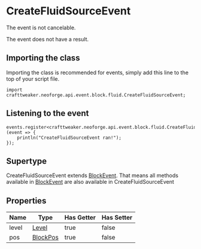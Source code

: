# CreateFluidSourceEvent

The event is not cancelable.

The event does not have a result.

## Importing the class

Importing the class is recommended for events, simply add this line to the top of your script file.
```zenscript
import crafttweaker.neoforge.api.event.block.fluid.CreateFluidSourceEvent;
```


## Listening to the event

```zenscript
events.register<crafttweaker.neoforge.api.event.block.fluid.CreateFluidSourceEvent>(event => {
    println("CreateFluidSourceEvent ran!");
});
```


## Supertype

CreateFluidSourceEvent extends [BlockEvent](/neoforge/api/event/block/BlockEvent). That means all methods available in [BlockEvent](/neoforge/api/event/block/BlockEvent) are also available in CreateFluidSourceEvent

## Properties

| Name  |                    Type                     | Has Getter | Has Setter |
|-------|---------------------------------------------|------------|------------|
| level | [Level](/vanilla/api/world/Level)           | true       | false      |
| pos   | [BlockPos](/vanilla/api/util/math/BlockPos) | true       | false      |

